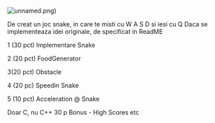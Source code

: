 ![unnamed.png](https://bitbucket.org/repo/pXXRXM/images/3712525168-unnamed.png))

De creat un joc snake, in care te misti cu W A S D si iesi cu Q
Daca se implementeaza idei originale, de specificat in ReadME

1 (30 pct) Implementare Snake

2 (20 pct) FoodGenerator

3(20 pct) Obstacle

4 (20 pc) Speedin Snake

5 (10 pct) Acceleration @ Snake

Doar C, nu C++
30 p Bonus - High Scores etc